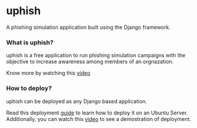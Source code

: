 <h1>uphish</h1>
<p>A phishing simulation application built using the Django framework.</p>

<h3>What is uphish?</h3>
<p>
  uphish is a free application to run phishing simulation campaigns with the objective to increase awareness among members of
  an orgnazation.

  Know more by watching this <a href="https://www.youtube.com/watch?v=m4hL0ONFjK4">video</a>
</p>

<h3>How to deploy?</h3>
<p>
  uphish can be deployed as any Django based application.

  Read this deployment <a href="https://drive.google.com/file/d/1DgDFcuu9KFuOZll11IA6g7M2FB2z_Wph/view?usp=sharing">
    guide</a> to learn how to deploy it on an Ubuntu Server.
  Additionally, you can watch this <a href="https://www.youtube.com/watch?v=8J8Kqkh1X9o">video</a> to see a demostration of deployment.
</p>

